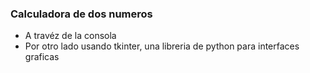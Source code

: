 ### Calculadora de dos numeros

- A travéz de la consola
- Por otro lado usando tkinter, una libreria de python para interfaces graficas